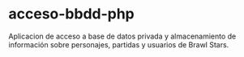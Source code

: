 # acceso-bbdd-php
Aplicacion de acceso a base de datos privada y almacenamiento de información sobre personajes, partidas y usuarios de Brawl Stars. 
